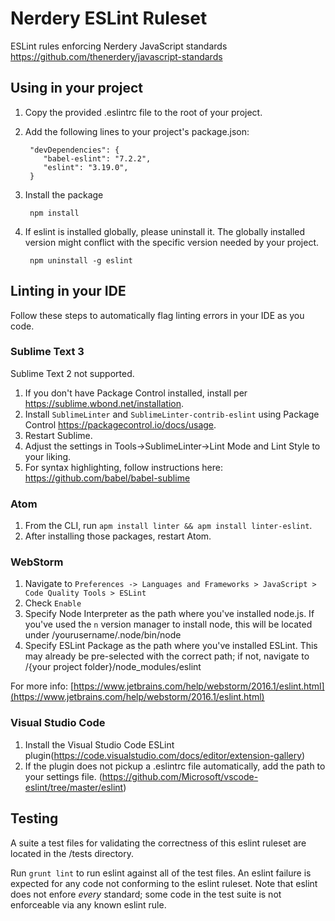 # Nerdery ESLint Ruleset

ESLint rules enforcing Nerdery JavaScript standards
https://github.com/thenerdery/javascript-standards

## Using in your project

1. Copy the provided .eslintrc file to the root of your project.
1. Add the following lines to your project's package.json:

        "devDependencies": {
           "babel-eslint": "7.2.2",
           "eslint": "3.19.0",
        }

1. Install the package

        npm install

1. If eslint is installed globally, please uninstall it. The globally installed version  might conflict with the specific version needed by your project.

        npm uninstall -g eslint

## Linting in your IDE

Follow these steps to automatically flag linting errors in your IDE as you code.

### Sublime Text 3

Sublime Text 2 not supported.

1. If you don't have Package Control installed, install per https://sublime.wbond.net/installation.
1. Install `SublimeLinter` and `SublimeLinter-contrib-eslint` using Package Control https://packagecontrol.io/docs/usage.
1. Restart Sublime.
1. Adjust the settings in Tools->SublimeLinter->Lint Mode and Lint Style to your liking.
1. For syntax highlighting, follow instructions here: https://github.com/babel/babel-sublime

### Atom

1. From the CLI, run `apm install linter && apm install linter-eslint`.
1. After installing those packages, restart Atom.

### WebStorm

1. Navigate to `Preferences -> Languages and Frameworks > JavaScript > Code Quality Tools > ESLint`
1. Check `Enable`
1. Specify Node Interpreter as the path where you've installed node.js. If you've used the `n` version manager to install node, this will be located under /yourusername/.node/bin/node
1. Specify ESLint Package as the path where you've installed ESLint. This may already be pre-selected with the correct path; if not, navigate to /{your project folder}/node_modules/eslint
 
For more info: [https://www.jetbrains.com/help/webstorm/2016.1/eslint.html](https://www.jetbrains.com/help/webstorm/2016.1/eslint.html)

### Visual Studio Code
1. Install the Visual Studio Code ESLint plugin(https://code.visualstudio.com/docs/editor/extension-gallery)
1. If the plugin does not pickup a .eslintrc file automatically, add the path to your settings file. (https://github.com/Microsoft/vscode-eslint/tree/master/eslint)

## Testing

A suite a test files for validating the correctness of this eslint ruleset are located in the /tests directory.

Run `grunt lint` to run eslint against all of the test files. An eslint failure is expected for any code not conforming to the eslint ruleset.
Note that eslint does not enfore *every* standard; some code in the test suite is not enforceable via any known eslint rule.
